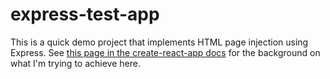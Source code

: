 # express-test-app

This is a quick demo project that implements HTML page injection using Express. See [this page in the create-react-app docs](https://create-react-app.dev/docs/title-and-meta-tags/#generating-dynamic-meta-tags-on-the-server) for the background on what I'm trying to achieve here.
